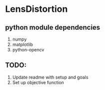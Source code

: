 # LensDistortion

## python module dependencies
1. numpy
2. matplotlib
3. python-opencv


## TODO:
1. Update readme with setup and goals
2. Set up objective function